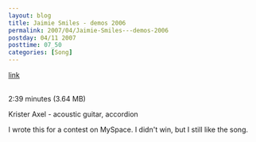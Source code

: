 ```yaml
---
layout: blog
title: Jaimie Smiles - demos 2006
permalink: 2007/04/Jaimie-Smiles---demos-2006
postday: 04/11 2007
posttime: 07_50
categories: [Song]
---
```


<a href="http://kristeraxel.com/media/vault/jaimie_smiles.mp3">link</a>

<br />2:39 minutes (3.64 MB)<p>Krister Axel - acoustic guitar, accordion</p>
<p>I wrote this for a contest on MySpace. I didn&#039;t win, but I still like the song.</p>
